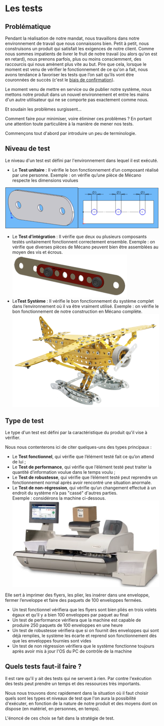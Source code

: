 # Les tests

## Problématique

Pendant la réalisation de notre mandat, nous travaillons dans notre environnement de travail que nous connaissons bien. Petit à petit, nous construisons un produit qui satisfait les exigences de notre client. Comme nous sommes impatients de livrer le fruit de notre travail (ou alors qu'on est en retard), nous prenons parfois, plus ou moins consciemment, des raccourcis qui nous amènent plus vite au but. Pire que cela, lorsque le moment est venu de vérifier le fonctionnement de ce qu'on a fait, nous avons tendance à favoriser les tests que l’on sait qu’ils vont être couronnées de succès (c'est le [biais de confirmation](https://fr.wikipedia.org/wiki/Biais_de_confirmation)).

Le moment venu de mettre en service ou de publier notre système, nous mettons notre produit dans un nouvel environnement et entre les mains d'un autre utilisateur qui ne se comporte pas exactement comme nous. 

Et soudain les problèmes surgissent...

Comment faire pour minimiser, voire éliminer ces problèmes ? En portant une attention toute particulière à la manière de mener nos tests.

Commençons tout d'abord par introduire un peu de terminologie.

## Niveau de test

Le niveau d'un test est défini par l'environnement dans lequel il est exécuté.

- Le **Test unitaire** : Il vérifie le bon fonctionnement d’un composant réalisé par une personne. Exemple : on vérifie qu’une pièce de Mécano respecte les dimensions voulues

![](./Test%20unitaire.png)
- Le **Test d’intégration** : Il vérifie que deux ou plusieurs composants testés unitairement fonctionnent correctement ensemble. Exemple : on vérifie que diverses pièces de Mécano peuvent bien être assemblées au moyen des vis et écrous.  
![](./Test%20integration.png)
- Le**Test Système** : Il vérifie le bon fonctionnement du système complet dans l’environnement où il va être vraiment utilisé.
Exemple : on vérifie le bon fonctionnement de notre construction en Mécano complète.
![](./Test%20systeme.png)

## Type de test

Le type d'un test est défini par la caractéristique du produit qu'il vise à vérifier.

Nous nous contenterons ici de citer quelques-uns des types principaux :
- Le **Test fonctionnel**, qui vérifie que l’élément testé fait ce qu’on attend de lui ;
- Le **Test de performance**, qui vérifie que l’élément testé peut traiter la quantité d’information voulue dans le temps voulu ;
- Le **Test de robustesse**, qui vérifie que l’élément testé peut reprendre un fonctionnement normal après avoir rencontré une situation anormale.
- Le **Test de non-régression**, qui vérifie qu’un changement effectué à un endroit du système n’a pas "cassé" d'autres parties.  
Exemple : considérons la machine ci-dessous.
![](./machine.png)

Elle sert à imprimer des flyers, les plier, les insérer dans une enveloppe, fermer l’enveloppe et faire des paquets de 100 enveloppes fermées.
- Un test fonctionnel vérifiera que les flyers sont bien pliés en trois volets égaux et qu’il y a bien 100 enveloppes par paquet au final
- Un test de performance vérifiera que la machine est capable de produire 250 paquets de 100 enveloppes en une heure
- Un test de robustesse vérifiera que si on fournit des enveloppes qui sont déjà remplies, le système les écarte et reprend son fonctionnement dès que les enveloppes fournies sont vides
- Un test de non régression vérifiera que le système fonctionne toujours après avoir mis à jour l'OS du PC de contrôle de la machine

## Quels tests faut-il faire ?

Il est rare qu'il y ait des tests qui ne servent à rien. Par contre l'exécution des tests peut prendre un temps et des ressources très importants.

Nous nous trouvons donc rapidement dans la situation où il faut choisir quels sont les types et niveaux de test que l'on aura la possibilité d'exécuter, en fonction de la nature de notre produit et des moyens dont on dispose (en matériel, en personnes, en temps).  

L'énoncé de ces choix se fait dans la stratégie de test.